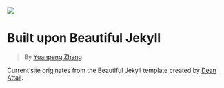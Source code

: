 [![](https://i.imgur.com/zNBkzj1.png)](https://github.com/Kvieta1990/beautiful-jekyll)

# Built upon Beautiful Jekyll

> By <a target="_blank" href="https://www.iris2020.net">Yuanpeng Zhang</a>

Current site originates from the Beautiful Jekyll template created by <a
target="_blank" href="https://github.com/daattali/beautiful-jekyll">Dean
Attali</a>.
